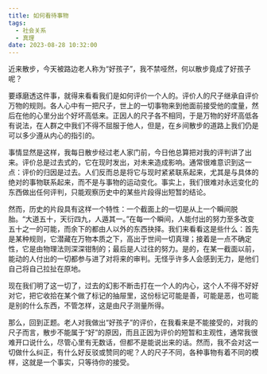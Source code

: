 ```yaml
---
title: 如何看待事物
tags:
  - 社会关系
  - 真理
date: 2023-08-28 10:32:00
---
```


近来散步，今天被路边老人称为“好孩子”，我不禁哑然，何以散步竟成了好孩子呢？

要琢磨透这件事，就得来看看我们是如何评价一个人的。评价人的尺子继承自评价万物的规则。各人心中有一把尺子，世上的一切事物来到他面前接受他的度量，然后在他的心里分出个好坏高低来。正因人的尺子各不相同，于是万物的好坏高低各有说法，在人群之中我们不得不屈服于他人，但是，在乡间散步的道路上我们仍是可以多少遵从内心的指引的。

事情显然是这样，我每日散步经过老人家门前，今日他总算把对我的评判讲了出来。评价总是过去式的，它在现时发出，对未来造成影响。通常很难意识到这一点：评价的归因是过去。人们反而总是将它与现时紧紧联系起来，尤其是与具体的绝对的事物联系起来，而不是与事物的运动变化。事实上，我们很难对永远变化的东西做出任何评判，只能观察历史中的某些片段得出短暂的结论。

<!--more-->

然而，历史的片段具有这样一个特性：一个截面上的一切是从上一个瞬间脱胎。“大道五十，天衍四九，人遁其一。”在每一个瞬间，人能付出的努力至多改变五十之一的可能，而余下的都由人以外的东西抉择。我们来看看这是些什么：首先是某种规则，它潜藏在万物本质之下，高出于世间一切真理；接着是一点不确定性，它是由物理法则深深钳制的；最后是人过往的努力。是的，在某一截面以前，能动的人付出的一切都参与进了对将来的审判。无怪乎许多人会感到无力，是他们自己将自己拉扯在原地。

现在我们明了这一切了，过去的幻影不断击打在一个人的内心，这个人不得不好好对它，把它收拾在某个做了标记的抽屉里，这份标记可能是善，可能是恶，也可能是别的什么东西，不管怎样，这是由尺子测量所得。

那么，回到正题。老人对我做出“好孩子”的评价，在我看来是不能接受的，对我的尺子而言，散步不能属于“好”的原因，而且正因为评价的短暂和主观性，通常我很难开口说什么，尽管心里有无数话，但都不是能说出来的话。然而，我不会对这一切做什么纠正，有什么好反驳或赞同的呢？人的尺子不同，各种事物有着不同的模样，这就是一个事实，只等待你的接受。
